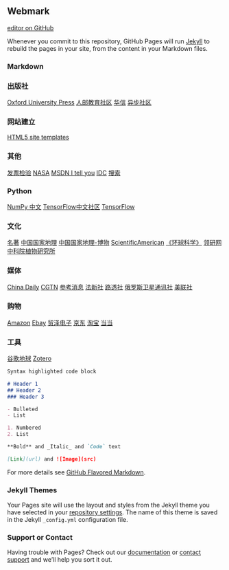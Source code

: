 ## Webmark

 [editor on GitHub](https://github.com/Angleja/JSQAngle.github.io/edit/main/README.md) 

Whenever you commit to this repository, GitHub Pages will run [Jekyll](https://jekyllrb.com/) to rebuild the pages in your site, from the content in your Markdown files.

### Markdown



### 出版社
[Oxford University Press](http://global.oup.com/?cc=cn#)
[人邮教育社区](http://www.ryjiaoyu.com/)
[华信](https://www.hxedu.com.cn/)
[异步社区](https://www.epubit.com/)
### 网站建立
[HTML5 site templates](https://html5up.net/)
### 其他
[发票检验](https://inv-veri.chinatax.gov.cn/)
[NASA](https://www.nasa.gov/)
[MSDN I tell you](http://msdn.itellyou.cn/)
[IDC](https://www.idc.com/)
[搜索](https://duckduckgo.com/?natb=v277-6ud&cp=atbhc)
### Python
[NumPy 中文](https://www.numpy.org.cn/)
[TensorFlow中文社区](http://www.tensorfly.cn/)
[TensorFlow](https://tensorflow.google.cn/)
### 文化
[名著](http://www.sdmzh.com.cn/)
[中国国家地理](http://www.dili360.com/)
[中国国家地理-博物](http://www.dili360.com/nh)
[ScientificAmerican](https://www.scientificamerican.com/)
[《环球科学》](https://www.huanqiukexue.com/)
[领研网](https://www.linkresearcher.com/)
[中科院植物研究所](http://www.ibcas.ac.cn/)
### 媒体
[China Daily](https://www.chinadaily.com.cn/china/)
[CGTN](https://www.cgtn.com/)
[参考消息](http://world.cankaoxiaoxi.com/)
[法新社](https://www.afp.com/)
[路透社](http://www.mryzx.com/)
[俄罗斯卫星通讯社](http://sputniknews.cn/)
[美联社](https://www.ap.org/en-gb/)
### 购物
[Amazon](https://www.amazon.com/ref=nav_logo)
[Ebay](https://www.ebay.com/)
[贸泽电子](http://www.mouser.cn)
[京东](www.jd.com)
[淘宝](www.taobao.com)
[当当](http://www.dangdang.com/)
### 工具
[谷歌地球](https://www.google.com/earth/)
[Zotero](https://www.zotero.org/)
```markdown
Syntax highlighted code block

# Header 1
## Header 2
### Header 3

- Bulleted
- List

1. Numbered
2. List

**Bold** and _Italic_ and `Code` text

[Link](url) and ![Image](src)
```
For more details see [GitHub Flavored Markdown](https://guides.github.com/features/mastering-markdown/).
### Jekyll Themes

Your Pages site will use the layout and styles from the Jekyll theme you have selected in your [repository settings](https://github.com/Angleja/JSQAngle.github.io/settings/pages). The name of this theme is saved in the Jekyll `_config.yml` configuration file.

### Support or Contact

Having trouble with Pages? Check out our [documentation](https://docs.github.com/categories/github-pages-basics/) or [contact support](https://support.github.com/contact) and we’ll help you sort it out.
